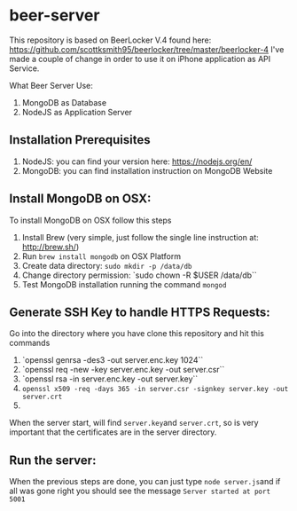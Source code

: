 # beer-server

This repository is based on BeerLocker V.4 found here: https://github.com/scottksmith95/beerlocker/tree/master/beerlocker-4
I've made a couple of change in order to use it on iPhone application as API Service.

What Beer Server Use:

1. MongoDB as Database
2. NodeJS as Application Server

Installation Prerequisites
-------------------------

1. NodeJS: you can find your version here: https://nodejs.org/en/
2. MongoDB: you can find installation instruction on MongoDB Website

Install MongoDB on OSX:
--------------------------

To install MongoDB on OSX follow this steps

1. Install Brew (very simple, just follow the single line instruction at: http://brew.sh/)
2. Run `brew install mongodb` on OSX Platform
3. Create data directory: `sudo mkdir -p /data/db` 
4. Change directory permission: `sudo chown -R $USER /data/db``
5. Test MongoDB installation running the command `mongod`

Generate SSH Key to handle HTTPS Requests:
--------------------------

Go into the directory where you have clone this repository and hit this commands

1. `openssl genrsa -des3 -out server.enc.key 1024``
2. `openssl req -new -key server.enc.key -out server.csr``
3. `openssl rsa -in server.enc.key -out server.key``
4. `openssl x509 -req -days 365 -in server.csr -signkey server.key -out server.crt`
5. 

When the server start, will find `server.key`and `server.crt`, so is very important that the certificates are in the server directory.

Run the server:
--------------------------

When the previous steps are done, you can just type `node server.js`and if all was gone right you should see the message `Server started at port 5001`
